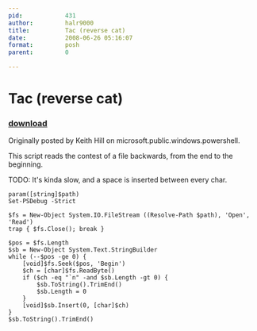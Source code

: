 ```yaml
---
pid:            431
author:         halr9000
title:          Tac (reverse cat)
date:           2008-06-26 05:16:07
format:         posh
parent:         0

---
```


# Tac (reverse cat)

### [download](Scripts\431.ps1)

<p>Originally posted by Keith Hill on microsoft.public.windows.powershell.</p>
<p>This script reads the contest of a file backwards, from the end to the beginning.</p>
<p>TODO: It's kinda slow, and a space is inserted between every char.</p>

```posh
param([string]$path)
Set-PSDebug -Strict

$fs = New-Object System.IO.FileStream ((Resolve-Path $path), 'Open', 'Read')
trap { $fs.Close(); break }

$pos = $fs.Length
$sb = New-Object System.Text.StringBuilder
while (--$pos -ge 0) {
    [void]$fs.Seek($pos, 'Begin')
    $ch = [char]$fs.ReadByte()
    if ($ch -eq "`n" -and $sb.Length -gt 0) {
        $sb.ToString().TrimEnd()
        $sb.Length = 0
    }
    [void]$sb.Insert(0, [char]$ch)
}
$sb.ToString().TrimEnd()
```

